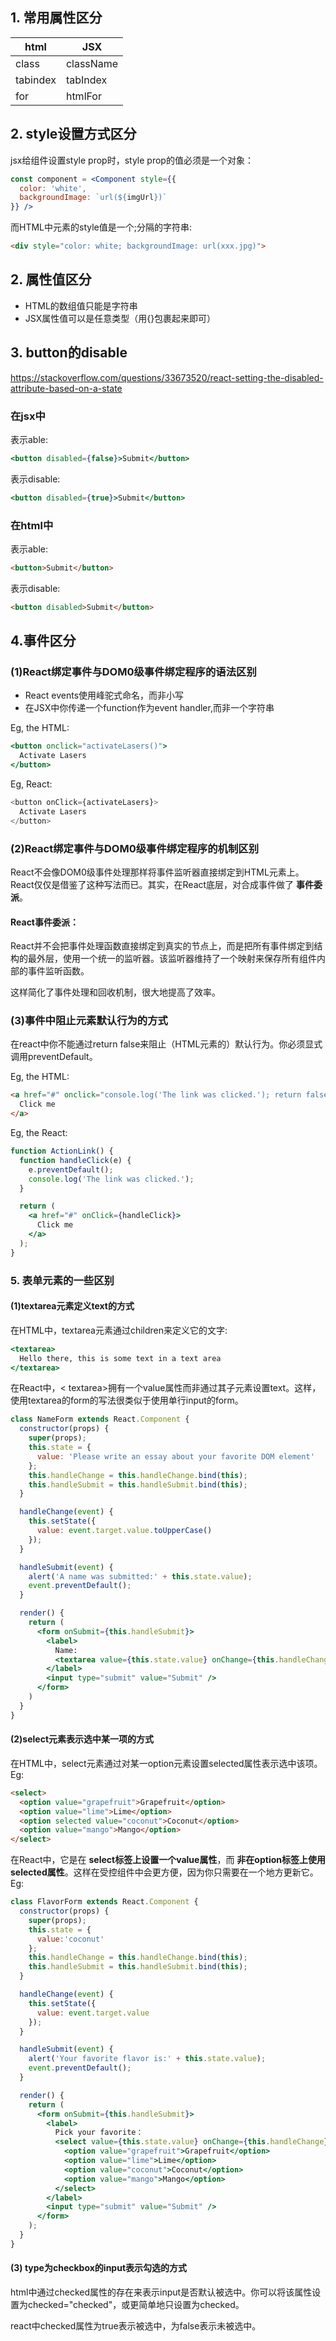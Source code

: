 ## 1. 常用属性区分

html | JSX
-----|-----
class|className
tabindex|tabIndex
for  |htmlFor

## 2. style设置方式区分
jsx给组件设置style prop时，style prop的值必须是一个对象：

```jsx
const component = <Component style={{
  color: 'white',
  backgroundImage: `url(${imgUrl})`
}} />
```

而HTML中元素的style值是一个;分隔的字符串:

```html
<div style="color: white; backgroundImage: url(xxx.jpg)">
```
## 2. 属性值区分
- HTML的数组值只能是字符串
- JSX属性值可以是任意类型（用{}包裹起来即可）

## 3. button的disable

<https://stackoverflow.com/questions/33673520/react-setting-the-disabled-attribute-based-on-a-state>

### 在jsx中

表示able:

```jsx
<button disabled={false}>Submit</button>
```

表示disable:

```jsx
<button disabled={true}>Submit</button>
```

### 在html中

表示able:

```html
<button>Submit</button>
```

表示disable:

```html
<button disabled>Submit</button>
```

## 4.事件区分
### (1)React绑定事件与DOM0级事件绑定程序的语法区别
- React events使用峰驼式命名，而非小写
- 在JSX中你传递一个function作为event handler,而非一个字符串

Eg, the HTML:
```jsx
<button onclick="activateLasers()">
  Activate Lasers
</button>
```

Eg, React:
```js
<button onClick={activateLasers}>
  Activate Lasers
</button>
```
### (2)React绑定事件与DOM0级事件绑定程序的机制区别

React不会像DOM0级事件处理那样将事件监听器直接绑定到HTML元素上。React仅仅是借鉴了这种写法而已。其实，在React底层，对合成事件做了 **事件委派**。

#### React事件委派：

React并不会把事件处理函数直接绑定到真实的节点上，而是把所有事件绑定到结构的最外层，使用一个统一的监听器。该监听器维持了一个映射来保存所有组件内部的事件监听函数。

这样简化了事件处理和回收机制，很大地提高了效率。

### (3)事件中阻止元素默认行为的方式
在react中你不能通过return false来阻止（HTML元素的）默认行为。你必须显式调用preventDefault。

Eg, the HTML:

```html
<a href="#" onclick="console.log('The link was clicked.'); return false">
  Click me
</a>
```

Eg, the React:
```jsx
function ActionLink() {
  function handleClick(e) {
    e.preventDefault();
    console.log('The link was clicked.');
  }

  return (
    <a href="#" onClick={handleClick}>
      Click me
    </a>
  );
}
```

### 5. 表单元素的一些区别

#### (1)textarea元素定义text的方式
在HTML中，textarea元素通过children来定义它的文字:
```jsx
<textarea>
  Hello there, this is some text in a text area
</textarea>
```

在React中，< textarea>拥有一个value属性而非通过其子元素设置text。这样，使用textarea的form的写法很类似于使用单行input的form。

```jsx
class NameForm extends React.Component {
  constructor(props) {
    super(props);
    this.state = {
      value: 'Please write an essay about your favorite DOM element'
    };
    this.handleChange = this.handleChange.bind(this);
    this.handleSubmit = this.handleSubmit.bind(this);
  }

  handleChange(event) {
    this.setState({
      value: event.target.value.toUpperCase()
    });
  }

  handleSubmit(event) {
    alert('A name was submitted:' + this.state.value);
    event.preventDefault();
  }

  render() {
    return (
      <form onSubmit={this.handleSubmit}>
        <label>
          Name:
          <textarea value={this.state.value} onChange={this.handleChange} />
        </label>
        <input type="submit" value="Submit" />
      </form>
    )
  }
}
```

#### (2)select元素表示选中某一项的方式

在HTML中，select元素通过对某一option元素设置selected属性表示选中该项。Eg:
```html
<select>
  <option value="grapefruit">Grapefruit</option>
  <option value="lime">Lime</option>
  <option selected value="coconut">Coconut</option>
  <option value="mango">Mango</option>
</select>
```

在React中，它是在 **select标签上设置一个value属性**，而 **非在option标签上使用selected属性**。这样在受控组件中会更方便，因为你只需要在一个地方更新它。Eg:

```jsx
class FlavorForm extends React.Component {
  constructor(props) {
    super(props);
    this.state = {
      value:'coconut'
    };
    this.handleChange = this.handleChange.bind(this);
    this.handleSubmit = this.handleSubmit.bind(this);
  }

  handleChange(event) {
    this.setState({
      value: event.target.value
    });
  }

  handleSubmit(event) {
    alert('Your favorite flavor is:' + this.state.value);
    event.preventDefault();
  }

  render() {
    return (
      <form onSubmit={this.handleSubmit}>
        <label>
          Pick your favorite：
          <select value={this.state.value} onChange={this.handleChange}>
            <option value="grapefruit">Grapefruit</option>
            <option value="lime">Lime</option>
            <option value="coconut">Coconut</option>
            <option value="mango">Mango</option>
          </select>
        </label>
        <input type="submit" value="Submit" />
      </form>
    );
  }
}
```

#### (3) type为checkbox的input表示勾选的方式
html中通过checked属性的存在来表示input是否默认被选中。你可以将该属性设置为checked="checked"，或更简单地只设置为checked。

react中checked属性为true表示被选中，为false表示未被选中。

